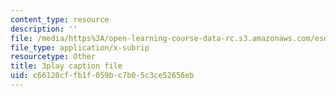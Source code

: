 ```yaml
---
content_type: resource
description: ''
file: /media/https%3A/open-learning-course-data-rc.s3.amazonaws.com/esd-290-special-topics-in-supply-chain-management-spring-2005/c66120cffb1f059bc7b05c3ce52656eb_pqdN-zGWkfY.srt
file_type: application/x-subrip
resourcetype: Other
title: 3play caption file
uid: c66120cf-fb1f-059b-c7b0-5c3ce52656eb
---
```

